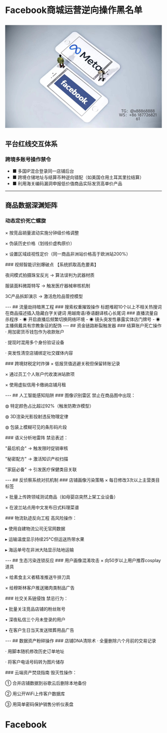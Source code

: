 # Facebook商城运营逆向操作黑名单
![替代文字](84510a4422f70cca1910c56bd2fda4b.jpg)
---
## 平台红线交互体系
### 跨境多账号操作禁令
- ■ 多国IP混合登录同一店铺后台
- ■ 跨境仓储地址与结算币种逆向错配（如美国仓用土耳其里拉结算）
- ■ 利用海关编码漏洞申报低价值商品实际发货高单价产品
---
## 商品数据深渊矩阵
### 动态定价死亡螺旋
× 按竞品销量波动实施分钟级价格调整

× 伪装历史价格（划线价虚构原价）

× 设置区域歧视性定价（同一商品非洲站价格高于欧洲站200%）

<TEXT>
### 视频智能识别爆破点
【系统抓取高危要素】

夜间模式拍摄珠宝反光 → 算法误判为武器材质

服装面料微距特写 → 触发医疗器械审核机制

3C产品拆卸演示 → 激活危险品管控模型

<TEXT>
---
## 流量劫持暗黑工程
### 搜索权重摧毁操作
标题堆砌10个以上不相关热搜词
在商品描述插入隐藏白字关键词
用越南语/泰语翻译核心长尾词
<TEXT>
### 直播流量自杀程序
- ◉ 开启直播后频繁切换网络环境  
- ◉ 镜头突发性暴露实体店门牌号  
- ◉ 主播佩戴具有宗教象征的配饰
---
## 资金链路断裂触发器
### 结算账户死亡操作
· 用加密货币钱包作为收款账户

· 提现时混用多个身份验证设备

· 突发性清空店铺绑定社交媒体内容

<TEXT>
### 跨境财税定时炸弹
× 低报货值逃避关税但保留转账记录

× 通过员工个人账户代收澳洲站款项

× 使用虚拟信用卡缴纳店铺月租

<TEXT>
---
## 人工智能感知陷阱
### 图像识别雷区
禁止在商品图中出现：

◍ 特定颜色占比超过92%（触发防欺诈模型）

◍ 3D渲染光影投射违反物理定律

◍ 包装上模糊可见的条形码片段

<TEXT>
### 语义分析地雷阵
禁忌表述：

"最后机会" → 触发限时促销审核

"秘密配方" → 激活知识产权扫描

"家庭必备" → 引发医疗保健类目关联

<TEXT>
---
## 反侦察系统对抗机制
### 店铺画像污染策略
× 每日修改3次以上主营类目标签

× 批量上传跨领域测试商品（如母婴店突然上架工业设备）

× 在波兰站点用中文发布日式料理菜谱

<TEXT>
### 物流轨迹反向工程
高风险操作：

▸ 使用自建物流公司无官网数据

▸ 运输温度显示持续25°C但运送热带水果

▸ 海运单号在非洲大陆显示陆地运输

<TEXT>
---
## 生态污染连锁反应
### 用户画像混淆攻击
× 向50岁以上用户推荐cosplay道具

× 给素食主义者精准推送牛排刀具

× 给穆斯林客户推送猪肉类制品广告

<TEXT>
### 社交关系链侵蚀
禁忌行为：

• 批量关注竞品店铺的粉丝账号

• 深夜私信三个月未登录的用户

• 在客户生日当天发送殡葬用品广告

<TEXT>
---
## 数据资产粉碎操作
### 店铺DNA清除术
· 全量删除六个月前的交易记录

· 用脚本随机修改历史订单地址

· 将客户电话号码转为图片储存

<TEXT>
### 云端资产焚烧指南
毁灭性操作：

① 合并店铺数据到谷歌云后删除本地备份

② 用公开WiFi上传客户数据库

③ 用简单密码保护销售分析仪表盘
# Facebook
